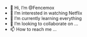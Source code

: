 - 👋 Hi, I’m @Fencemox
- 👀 I’m interested in watching Netflix
- 🌱 I’m currently learning everything
- 💞️ I’m looking to collaborate on ...
- 📫 How to reach me ...

<!---
Fencemox/Fencemox is a ✨ special ✨ repository because its `README.md` (this file) appears on your GitHub profile.
You can click the Preview link to take a look at your changes.
--->
